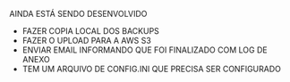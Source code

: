AINDA ESTÁ SENDO DESENVOLVIDO
- FAZER COPIA LOCAL DOS BACKUPS
- FAZER O UPLOAD PARA A AWS S3
- ENVIAR EMAIL INFORMANDO QUE FOI FINALIZADO COM LOG DE ANEXO
- TEM UM ARQUIVO DE CONFIG.INI QUE PRECISA SER CONFIGURADO